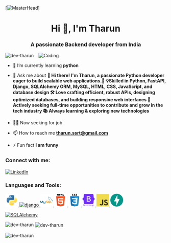 [![MasterHead](https://raw.githubusercontent.com/sagar-viradiya/sagar-viradiya/master/resources/banner.png)]
 <h1 align="center">Hi 👋, I'm Tharun</h1>
<h3 align="center">A passionate Backend developer from India</h3>
<img align="right" alt="Coding" width="400" src="https://cdn.dribbble.com/users/1162077/screenshots/3848914/programmer.gif">


<p align="left"> <img src="https://komarev.com/ghpvc/?username=dev-tharun&label=Profile%20views&color=0e75b6&style=flat" alt="dev-tharun" /> </p>

- 🌱 I’m currently learning **python**

- 💬 Ask me about **👋 Hi there! I'm Tharun, a passionate Python developer eager to build scalable web applications.🚀
💡Skilled in Python, FastAPI, Django, SQLAlchemy ORM, MySQL, HTML, CSS, JavaScript, and database design
🛠️ Love crafting efficient, robust APIs, designing optimized databases, and building responsive web interfaces
💼 Actively seeking full-time opportunities to contribute and grow in the tech industry
📚 Always learning & exploring new technologies**

- 👨‍💻 Now seeking for job

- 📫 How to reach me **tharun.ssrt@gmail.com**

- ⚡ Fun fact **I am funny**

<h3 align="left">Connect with me:</h3>
<p align="left">
<a href="https://www.linkedin.com/in/tharun-dev/" target="_blank">
  <img align="center" src="https://raw.githubusercontent.com/rahuldkjain/github-profile-readme-generator/master/src/images/icons/Social/linked-in-alt.svg" alt="LinkedIn" height="30" width="40" />
</a>


<h3 align="left">Languages and Tools:</h3>
<p align="left">
   <a href="https://www.python.org" target="_blank" rel="noreferrer">
    <img src="https://raw.githubusercontent.com/devicons/devicon/master/icons/python/python-original.svg" alt="python" width="40" height="40"/>
</a>
<a href="https://www.djangoproject.com/" target="_blank" rel="noreferrer">
    <img src="https://cdn.worldvectorlogo.com/logos/django.svg" alt="django" width="40" height="40"/>
</a>
<a href="https://www.mysql.com/" target="_blank" rel="noreferrer">
    <img src="https://raw.githubusercontent.com/devicons/devicon/master/icons/mysql/mysql-original-wordmark.svg" alt="mysql" width="40" height="40"/>
</a>
<a href="https://www.w3.org/html/" target="_blank" rel="noreferrer">
    <img src="https://raw.githubusercontent.com/devicons/devicon/master/icons/html5/html5-original-wordmark.svg" alt="html5" width="40" height="40"/>
</a>
<a href="https://www.w3schools.com/css/" target="_blank" rel="noreferrer">
    <img src="https://raw.githubusercontent.com/devicons/devicon/master/icons/css3/css3-original-wordmark.svg" alt="css3" width="40" height="40"/>
</a>
<a href="https://getbootstrap.com" target="_blank" rel="noreferrer">
    <img src="https://raw.githubusercontent.com/devicons/devicon/master/icons/bootstrap/bootstrap-plain-wordmark.svg" alt="bootstrap" width="40" height="40"/>
</a>
<a href="https://developer.mozilla.org/en-US/docs/Web/JavaScript" target="_blank" rel="noreferrer">
    <img src="https://raw.githubusercontent.com/devicons/devicon/master/icons/javascript/javascript-original.svg" alt="javascript" width="40" height="40"/>
</a>
<a href="https://fastapi.tiangolo.com/" target="_blank" rel="noreferrer">
<img src="https://raw.githubusercontent.com/devicons/devicon/master/icons/fastapi/fastapi-original.svg" alt="FastAPI" width="40" height="40"/>
</a>
 
<a href="https://www.sqlalchemy.org/" target="_blank" rel="noreferrer"> <img src="https://upload.wikimedia.org/wikipedia/commons/6/66/Sqlalchemy.png" alt="SQLAlchemy" width="100" height="40"/> </a>
</p>
<p><img align="left" src="https://github-readme-stats.vercel.app/api/top-langs?username=dev-tharun&show_icons=true&locale=en&layout=compact" alt="dev-tharun" /></p>

<p>&nbsp;<img align="center" src="https://github-readme-stats.vercel.app/api?username=dev-tharun&show_icons=true&locale=en" alt="dev-tharun" /></p>

<p><img align="center" src="https://github-readme-streak-stats.herokuapp.com/?user=dev-tharun&" alt="dev-tharun" /></p>
